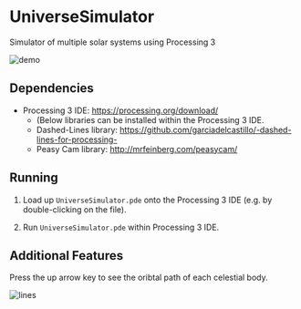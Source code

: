 # UniverseSimulator
Simulator of multiple solar systems using Processing 3

![demo](https://i.imgur.com/BG7UTwo.gif)

## Dependencies

* Processing 3 IDE: https://processing.org/download/
  * (Below libraries can be installed within the Processing 3 IDE.
  * Dashed-Lines library: https://github.com/garciadelcastillo/-dashed-lines-for-processing-
  * Peasy Cam library: http://mrfeinberg.com/peasycam/

## Running
1. Load up `UniverseSimulator.pde` onto the Processing 3 IDE (e.g. by double-clicking on the file).

1. Run `UniverseSimulator.pde` within Processing 3 IDE.

## Additional Features
Press the up arrow key to see the oribtal path of each celestial body.

![lines](https://i.imgur.com/AkOlPM8.gif)
